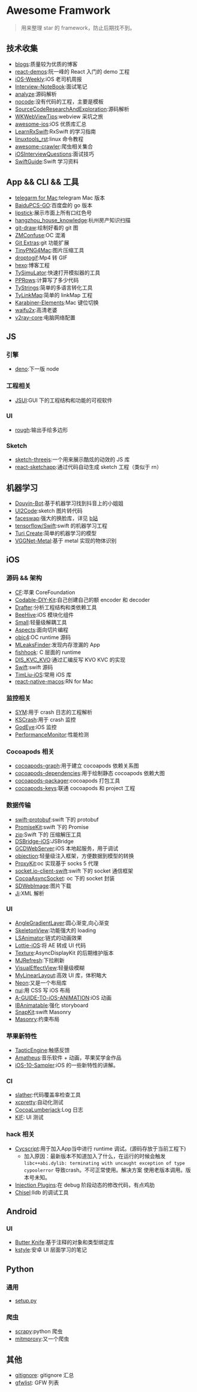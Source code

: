 # Awesome Framwork

> 用来整理 star 的 framework，防止后期找不到。

## 技术收集
- [blogs](https://github.com/awesome-tips/blogs):质量较为优质的博客
- [react-demos](https://github.com/ruanyf/react-demos):阮一峰的 React 入门的 demo 工程
- [iOS-Weekly](https://github.com/SwiftOldDriver/iOS-Weekly):iOS 老司机周报
- [Interview-NoteBook](https://github.com/CyC2018/Interview-Notebook):面试笔记
- [analyze](https://github.com/Draveness/analyze):源码解析
- [nocode](https://github.com/kelseyhightower/nocode):没有代码的工程，主要是模板
- [SourceCodeResearchAndExploration](https://github.com/huang303513/SourceCodeResearchAndExploration):源码解析
- [WKWebViewTips](https://github.com/ShingoFukuyama/WKWebViewTips):webview 采坑之旅
- [awesome-ios](https://github.com/vsouza/awesome-ios):iOS 优质库汇总
- [LearnRxSwift](https://github.com/DianQK/LearnRxSwift):RxSwift 的学习指南
- [linuxtools_rst](https://github.com/me115/linuxtools_rst):linux 命令教程
- [awesome-crawler](https://github.com/BruceDone/awesome-crawler):爬虫相关集合
- [iOSInterviewQuestions](https://github.com/ChenYilong/iOSInterviewQuestions):面试技巧
- [SwiftGuide](https://github.com/ipader/SwiftGuide):Swift 学习资料


## App && CLI && 工具
- [telegarm for Mac](https://github.com/telegramdesktop/tdesktop):telegram Mac 版本
- [BaiduPCS-GO](https://github.com/iikira/BaiduPCS-Go):百度盘的 go 版本
- [lipstick](https://github.com/Ovilia/lipstick):展示市面上所有口红色号
- [hangzhou_house_knowledge](https://github.com/houshanren/hangzhou_house_knowledge):杭州房产知识扫描
- [git-draw](https://github.com/ben174/git-draw):绘制好看的 git 图
- [ZMConfuse](https://github.com/kongcup/ZMConfuse):OC 混淆
- [Git Extras](https://github.com/tj/git-extras):git 功能扩展
- [TinyPNG4Mac](https://github.com/kyleduo/TinyPNG4Mac):图片压缩工具
- [droptogif](https://github.com/mortenjust/droptogif):Mp4 转 GIF
- [hexo](https://github.com/hexojs/hexo):博客工程
- [TySimuLator](https://github.com/luckytianyiyan/TySimulator):快速打开模拟器的工具
- [PPRows](https://github.com/jkpang/PPRows):计算写了多少代码
- [TyStrings](https://github.com/luckytianyiyan/TyStrings):简单的多语言转化工具
- [TyLinkMap](https://github.com/luckytianyiyan/TyLinkMap):简单的 linkMap 工程
- [Karabiner-Elements](https://github.com/tekezo/Karabiner-Elements):Mac 键位切换
- [waifu2x](https://github.com/nagadomi/waifu2x):高清老婆
- [v2ray-core](https://github.com/v2ray/v2ray-core):电脑网络配置

## JS

### 引擎
- [deno](地址：https://github.com/ry/deno):下一版 node

### 工程相关
- [JSUI](https://github.com/kitze/JSUI):GUI 下的工程结构和功能的可视软件

### UI
- [rough](https://github.com/pshihn/rough):输出手绘多边形

### Sketch
- [sketch-threejs](https://github.com/ykob/sketch-threejs):一个用来展示酷炫的动效的 JS 库
- [react-sketchapp](https://github.com/airbnb/react-sketchapp):通过代码自动生成 sketch 工程（类似于 rn）

## 机器学习
- [Douyin-Bot](https://github.com/wangshub/Douyin-Bot):基于机器学习找到抖音上的小姐姐
- [UI2Code](https://github.com/ccywch/UI2code):sketch 图片转代码
- [faceswap](https://github.com/deepfakes/faceswap):强大的换脸库，详见 [b站](https://www.bilibili.com/video/av23099727?from=search&seid=9782301352175384533)
- [tensorflow/Swift](https://github.com/tensorflow/swift):swift 的机器学习工程
- [Turi Create](https://github.com/apple/turicreate):简单的机器学习的模型
- [VGGNet-Metal](https://github.com/hollance/VGGNet-Metal):基于 metal 实现的物体识别

## iOS

### 源码 && 架构
- [CF](https://github.com/opensource-apple/CF):苹果 CoreFoundation
- [Codable-DIY-Kit](https://github.com/Flight-School/Codable-DIY-Kit):自己创建自己的额 encoder 和 decoder
- [Drafter](https://github.com/L-Zephyr/Drafter):分析工程结构和类依赖工具
- [BeeHive](https://github.com/alibaba/BeeHive):iOS 模块化组件
- [Small](https://github.com/wequick/Small):轻量级解耦工具
- [Aspects](https://github.com/steipete/Aspects):面向切片编程
- [objc4](https://github.com/opensource-apple/objc4):OC runtime 源码
- [MLeaksFinder](https://github.com/Tencent/MLeaksFinder):发现内存泄漏的 App
- [fishhook](https://github.com/facebook/fishhook): C 层面的 runtime
- [DIS_KVC_KVO](https://github.com/renjinkui2719/DIS_KVC_KVO):通过汇编反写 KVO KVC 的实现
- [Swift](https://github.com/apple/swift-evolution):swift 源码
- [TimLiu-iOS](https://github.com/Tim9Liu9/TimLiu-iOS):常用 iOS 库
- [react-native-macos](https://github.com/ptmt/react-native-macos):RN for Mac

### 监控相关
- [SYM](https://github.com/zqqf16/SYM):用于 crash 日志的工程解析
- [KSCrash](https://github.com/kstenerud/KSCrash):用于 crash 监控
- [GodEye](https://github.com/zixun/GodEye):iOS 监控
- [PerformanceMonitor](https://github.com/suifengqjn/PerformanceMonitor):性能检测

### Cocoapods 相关
- [cocoapods-graph](https://github.com/erickjung/cocoapods-graph):用于建立 cocoapods 依赖关系图
- [cocoapods-dependencies](https://github.com/segiddins/cocoapods-dependencies):用于绘制静态 cocoapods 依赖大图
- [cocoapods-packager](https://github.com/CocoaPods/cocoapods-packager):cocoapods 打包工具
- [cocoapods-keys](https://github.com/orta/cocoapods-keys):联通 cocoapods 和 project 工程

### 数据传输
- [swift-protobuf](https://github.com/apple/swift-protobuf):swift 下的 protobuf
- [PromiseKit](https://github.com/mxcl/PromiseKit):swift 下的 Promise
- [zip](https://github.com/marmelroy/Zip):Swift 下的 压缩解压工具
- [DSBridge-iOS](https://github.com/wendux/DSBridge-IOS):JSBridge
- [GCDWebServer](https://github.com/swisspol/GCDWebServer):iOS 本地起服务，用于调试
- [objection](https://github.com/atomicobject/objection):轻量级注入框架，方便数据到模型的转换
- [ProxyKit](https://github.com/chrisballinger/ProxyKit):oc 实现基于 socks 5 代理
- [socket.io-client-swift](https://github.com/socketio/socket.io-client-swift):swift 下的 socket 通信框架
- [CocoaAsyncSocket](https://github.com/robbiehanson/CocoaAsyncSocket): oc 下的 socket 封装
- [SDWebImage](https://github.com/rs/SDWebImage):图片下载
- [Ji](https://github.com/honghaoz/Ji):XML 解析

### UI
- [AngleGradientLayer](https://github.com/paiv/AngleGradientLayer):圆心渐变,向心渐变
- [SkeletonView](https://github.com/Juanpe/SkeletonView):功能强大的 loading
- [LSAnimator](https://github.com/Lision/LSAnimator):链式的动画效果
- [Lottie-iOS](https://github.com/airbnb/lottie-ios):将 AE 转成 UI 代码
- [Texture](地址：https://github.com/TextureGroup/Texture):AsyncDisplayKit 的后期维护版本
- [MJRefresh](https://github.com/CoderMJLee/MJRefresh):下拉刷新
- [VisualEffectView](https://github.com/efremidze/VisualEffectView):轻量级模糊
- [MyLinearLayout](https://github.com/youngsoft/MyLinearLayout):高效 UI 库，体积略大
- [Neon](https://github.com/mamaral/Neon):又是一个布局库
- [nui](https://github.com/tombenner/nui):用 CSS 写 iOS 布局
- [A-GUIDE-TO-iOS-ANIMATION](https://github.com/KittenYang/A-GUIDE-TO-iOS-ANIMATION):iOS 动画
- [IBAnimatable](https://github.com/IBAnimatable/IBAnimatable):强化 storyboard
- [SnapKit](https://github.com/SnapKit/SnapKit):swift Masonry
- [Masonry](https://github.com/SnapKit/Masonry):约束布局

### 苹果新特性
- [TapticEngine](https://github.com/WorldDownTown/TapticEngine):触感反馈
- [Amatheus](https://github.com/Adrxx/Amatheus):音乐软件 + 动画，苹果奖学金作品
- [iOS-10-Sampler](https://github.com/shu223/iOS-10-Sampler):iOS 的一些新特性的讲解。

### CI
- [slather](https://github.com/SlatherOrg/slather):代码覆盖率检查工具
- [xcpretty](https://github.com/supermarin/xcpretty):自动化测试
- [CocoaLumberjack](https://github.com/CocoaLumberjack/CocoaLumberjack):Log 日志
- [KIF](https://github.com/kif-framework/KIF): UI 测试

### hack 相关
- [Cycscript](http://www.cycript.org/manual/#c74467d1-54d1-4d40-9c80-663c538e7896):用于加入App当中进行 runtime 调试。(源码存放于当前工程下)
    - 加入原因：最新版本不知道加入了什么，在运行的时候会触发 `libc++abi.dylib: terminating with uncaught exception of type cypoolerror` 导致crash。不可正常使用。解决方案 使用老版本调用。版本号未知。
- [Injection Plugins](https://github.com/johnno1962/injectionforxcode):在 debug 阶段动态的修改代码，有点鸡肋
- [Chisel](https://github.com/facebook/chisel):lldb 的调试工具

## Android

### UI
- [Butter Knife](https://github.com/JakeWharton/butterknife):基于注释的对象和类型绑定库
- [kstyle](https://github.com/keeganlee/kstyle):安卓 UI 层面学习的笔记

## Python

### 通用
- [setup.py](https://github.com/kennethreitz/setup.py)

### 爬虫
- [scrapy](https://github.com/scrapy/scrapy):python 爬虫
- [mitmproxy](https://github.com/mitmproxy/mitmproxy):又一个爬虫

## 其他
- [gitignore](https://github.com/github/gitignore): gitignore 汇总
- [gfwlist](https://github.com/gfwlist/gfwlist): GFW 列表
